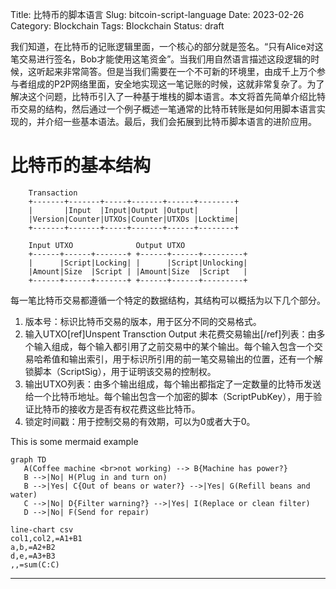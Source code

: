 Title: 比特币的脚本语言
Slug: bitcoin-script-language
Date: 2023-02-26
Category: Blockchain
Tags: Blockchain
Status: draft

我们知道，在比特币的记账逻辑里面，一个核心的部分就是签名。“只有Alice对这笔交易进行签名，Bob才能使用这笔资金”。当我们用自然语言描述这段逻辑的时候，这听起来非常简答。但是当我们需要在一个不可新的环境里，由成千上万个参与者组成的P2P网络里面，安全地实现这一笔记账的时候，这就非常复杂了。为了解决这个问题，比特币引入了一种基于堆栈的脚本语言。本文将首先简单介绍比特币交易的结构，然后通过一个例子概述一笔通常的比特币转账是如何用脚本语言实现的，并介绍一些基本语法。最后，我们会拓展到比特币脚本语言的进阶应用。

# 比特币的基本结构

```text                         
    Transaction                                    
    +-------+-------+-----+-------+------+--------+
    |       |Input  |Input|Output |Output|        |
    |Version|Counter|UTXOs|Counter|UTXOs |Locktime|
    +-------+-------+-----+-------+------+--------+
                                                   
    Input UTXO              Output UTXO            
    +------+------+-------+ +------+------+---------+
    |      |Script|Locking| |      |Script|Unlocking|
    |Amount|Size  |Script | |Amount|Size  |Script   |
    +------+------+-------+ +------+------+---------+
```

每一笔比特币交易都遵循一个特定的数据结构，其结构可以概括为以下几个部分。
1. 版本号：标识比特币交易的版本，用于区分不同的交易格式。
2. 输入UTXO[ref]Unspent Transction Output 未花费交易输出[/ref]列表：由多个输入组成，每个输入都引用了之前交易中的某个输出。每个输入包含一个交易哈希值和输出索引，用于标识所引用的前一笔交易输出的位置，还有一个解锁脚本（ScriptSig），用于证明该交易的控制权。
3. 输出UTXO列表：由多个输出组成，每个输出都指定了一定数量的比特币发送给一个比特币地址。每个输出包含一个加密的脚本（ScriptPubKey），用于验证比特币的接收方是否有权花费这些比特币。
4. 锁定时间戳：用于控制交易的有效期，可以为0或者大于0。




This is some mermaid example
```mermaid
graph TD
   A(Coffee machine <br>not working) --> B{Machine has power?}
   B -->|No| H(Plug in and turn on)
   B -->|Yes| C{Out of beans or water?} -->|Yes| G(Refill beans and water)
   C -->|No| D{Filter warning?} -->|Yes| I(Replace or clean filter)
   D -->|No| F(Send for repair)
```
```mermaid
line-chart csv
col1,col2,=A1+B1
a,b,=A2+B2
d,e,=A3+B3
,,=sum(C:C)
```

----
